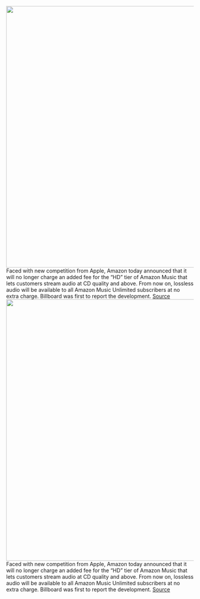 <img src='https://cdn.vox-cdn.com/thumbor/SkRgQyUhS3XZaEFa1NCvNTYIFAA=/0x0:3000x2000/1200x800/filters:focal(1260x760:1740x1240)/cdn.vox-cdn.com/uploads/chorus_image/image/69298249/acastro_190920_1777_amazon_0001.0.0.png' width='700px' /><br/>
Faced with new competition from Apple, Amazon today announced that it will no longer charge an added fee for the “HD” tier of Amazon Music that lets customers stream audio at CD quality and above. From now on, lossless audio will be available to all Amazon Music Unlimited subscribers at no extra charge. Billboard was first to report the development.
<a href='https://www.theverge.com/2021/5/17/22440058/amazon-music-hd-price-cut-apple-lossless-audio'> Source <a/><img src='https://cdn.vox-cdn.com/thumbor/SkRgQyUhS3XZaEFa1NCvNTYIFAA=/0x0:3000x2000/1200x800/filters:focal(1260x760:1740x1240)/cdn.vox-cdn.com/uploads/chorus_image/image/69298249/acastro_190920_1777_amazon_0001.0.0.png' width='700px' /><br/>
Faced with new competition from Apple, Amazon today announced that it will no longer charge an added fee for the “HD” tier of Amazon Music that lets customers stream audio at CD quality and above. From now on, lossless audio will be available to all Amazon Music Unlimited subscribers at no extra charge. Billboard was first to report the development.
<a href='https://www.theverge.com/2021/5/17/22440058/amazon-music-hd-price-cut-apple-lossless-audio'> Source <a/>